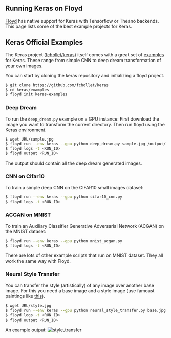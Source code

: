 ## Running Keras on Floyd

[Floyd](https://www.floydhub.com/) has native support for Keras with Tensorflow or Theano backends. This page lists some of the best example projects for Keras.

## Keras Official Examples

The Keras project ([fchollet/keras](https://github.com/fchollet/keras)) itself comes with a great set of [examples](https://github.com/fchollet/keras/tree/master/examples) for Keras. These range from simple CNN to deep dream transformation of your own images.

You can start by cloning the keras repository and initializing a floyd project.

```bash
$ git clone https://github.com/fchollet/keras
$ cd keras/examples
$ floyd init keras-examples
```

### Deep Dream

To run the `deep_dream.py` example on a GPU instance:
First download the image you want to transform the current directory.
Then run floyd using the Keras environment.

```bash
$ wget URL/sample.jpg
$ floyd run --env keras --gpu python deep_dream.py sample.jpg /output/
$ floyd logs -t <RUN_ID>
$ floyd output <RUN_ID>
```
The output should contain all the deep dream generated images.

### CNN on Cifar10

To train a simple deep CNN on the CIFAR10 small images dataset:

```bash
$ floyd run --env keras --gpu python cifar10_cnn.py
$ floyd logs -t <RUN_ID>
```

### ACGAN on MNIST

To train an Auxiliary Classifier Generative Adversarial Network (ACGAN) on the
MNIST dataset:

```bash
$ floyd run --env keras --gpu python mnist_acgan.py
$ floyd logs -t <RUN_ID>
```

There are lots of other example scripts that run on MNIST dataset. They all work
the same way with Floyd.

### Neural Style Transfer

You can transfer the style (artistically) of any image over another base image. For this
you need a base image and a style image (use famoust paintings like [this](https://github.com/floydhub/fast-style-transfer/blob/master/examples/style/the_scream.jpg)).

```bash
$ wget URL/style.jpg
$ floyd run --env keras --gpu python neural_style_transfer.py base.jpg style.jpg /output/result
$ floyd logs -t <RUN_ID>
$ floyd output <RUN_ID>
```
An example output:
![style_transfer](https://www.floydhub.com/viewer/data/fWbbaWgY29aZJtfvDZoSmM/maEBJn9ULHVvCVxhRcKNmM/result_at_iteration_9.png)
